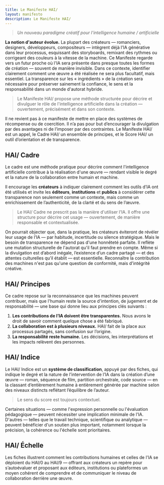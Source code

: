 ```yaml
---
title: Le Manifeste HAI/
layout: manifesto
description: Le Manifeste HAI/
---
```


> *Un nouveau paradigme créatif pour l'intelligence humaine / artificielle*

**La notion d'auteur évolue.** La plupart des créateurs — romanciers, designers, développeurs, compositeurs — intègrent déjà l'IA générative dans leur processus, esquissant des storyboards, remixant des rythmes ou corrigeant des couleurs à la vitesse de la machine. 
Ce Manifeste regarde vers un futur proche où l'IA sera présente dans presque toutes les formes de création — souvent de manière invisible. Dans ce contexte, identifier clairement comment une œuvre a été réalisée ne sera plus facultatif, mais essentiel. La transparence sur les « ingrédients » de la création sera nécessaire pour préserver sainement la confiance, le sens et la responsabilité dans un monde d'autorat hybride.

> Le Manifeste HAI/ propose une méthode structurée pour décrire et divulguer le rôle de l'intelligence artificielle dans la création — ouvertement, précisément et dans son contexte.

Il ne revient pas à ce manifeste de mettre en place des systèmes de récompense ou de coercition. Il n’a pas pour but d’encourager la divulgation par des avantages ni de l’imposer par des contraintes. Le Manifeste HAI/ est un appel, le Cadre HAI/ un ensemble de principes, et le Score HAI/ un outil d’orientation et de transparence.

## HAI/ Cadre

Le cadre est une méthode pratique pour décrire comment l'intelligence artificielle contribue à la réalisation d'une œuvre — rendant visible le degré et la nature de la collaboration entre humain et machine.

Il encourage les **créateurs** à indiquer clairement comment les outils d’IA ont été utilisés et invite les **éditeurs**, **institutions** et **publics** à considérer cette transparence non seulement comme un contexte, mais comme un enrichissement de l’authenticité, de la clarté et du sens de l’œuvre.

> Le HAI/ Cadre ne prescrit pas la manière d'utiliser l'IA. Il offre une structure pour décrire cet usage — ouvertement, de manière responsable et contextualisée.

On pourrait objecter que, dans la pratique, les créateurs éviteront de révéler leur usage de l’IA — par habitude, incertitude ou silence stratégique. Mais le besoin de transparence ne dépend pas d'une honnêteté parfaite. Il reflète une mutation structurelle de l'autorat qu'il faut prendre en compte. Même si la divulgation est d’abord inégale, l’existence d’un cadre partagé — et des attentes culturelles qu’il établit — est essentielle. Reconnaître la contribution des machines n'est pas qu'une question de conformité, mais d'intégrité créative.

## HAI/ Principes

Ce cadre repose sur la reconnaissance que les machines peuvent contribuer, mais que l'humain reste la source d'intention, de jugement et de responsabilité — une base qui donne lieu aux principes clés suivants :

1. **Les contributions de l’IA doivent être transparentes.** Nous avons le droit de savoir comment quelque chose a été fabriqué.
2. **La collaboration est à plusieurs niveaux.** HAI/ fait de la place aux processus partagés, sans confusion sur l’origine.
3. **La responsabilité reste humaine.** Les décisions, les interprétations et les impacts relèvent des personnes.

## HAI/ Indice

Le HAI/ Indice est un **système de classification**, appuyé par des fiches, qui indique le degré et la nature de l’intervention de l’IA dans la création d’une œuvre — roman, séquence de film, partition orchestrale, code source — en la classant d’entièrement humaine à entièrement générée par machine selon des niveaux distincts reflétant l’équilibre de l’auteur.

> Le sens du score est toujours contextuel.

Certaines situations — comme l'expression personnelle ou l'évaluation pédagogique — peuvent nécessiter une implication minimale de l'IA. D'autres — telles que le travail technique, scientifique ou analytique — peuvent bénéficier d'un soutien plus important, notamment lorsque la précision, la cohérence ou l'échelle sont prioritaires.

## HAI/ Échelle

Les fiches illustrent comment les contributions humaines et celles de l'IA se déploient du HAI/0 au HAI/9 — offrant aux créateurs un repère pour s’autoévaluer et proposant aux éditeurs, institutions ou plateformes un moyen cohérent de comprendre et de communiquer le niveau de collaboration derrière une œuvre.
